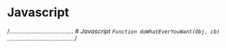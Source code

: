  # Javascript
/*.....................................
         # Javascript
``Function doWhatEverYouWant(Obj, cb)``
.......................................*/
